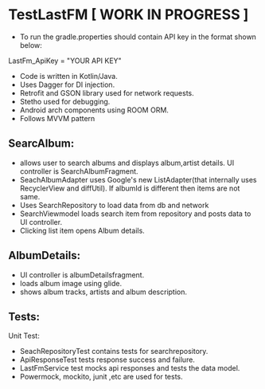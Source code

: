 # TestLastFM [   WORK IN PROGRESS  ]

- To run the gradle.properties should contain API key in the format shown below:

LastFm_ApiKey = "YOUR API KEY"


- Code is written in Kotlin/Java.
- Uses Dagger for DI injection.
- Retrofit and GSON library used for network requests.
- Stetho used for debugging.
- Android arch components using ROOM ORM.
- Follows MVVM pattern


## SearcAlbum:
- allows user to search albums and displays album,artist details. UI controller is SearchAlbumFragment.
- SeachAlbumAdapter uses Google's new ListAdapter(that internally uses RecyclerView and diffUtil). If albumId is different then items are not same.
- Uses SearchRepository to load data from db and network
- SearchViewmodel loads search item from repository and posts data to UI controller.
- Clicking list item opens Album details.

##  AlbumDetails:
- UI controller is albumDetailsfragment.
- loads album image using glide.
- shows album tracks, artists and album description.


## Tests:

Unit Test:
- SeachRepositoryTest contains tests for searchrepository.
- ApiResponseTest tests response success and failure.
- LastFmService test mocks api responses and tests the data model.
- Powermock, mockito, junit ,etc are used for tests.



